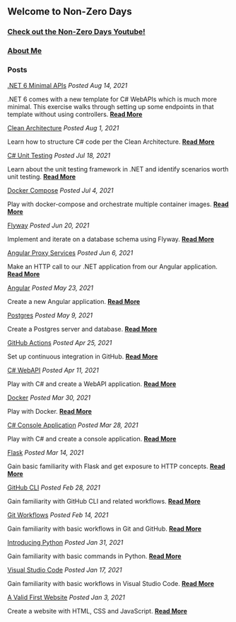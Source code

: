 ## Welcome to Non-Zero Days

### [Check out the Non-Zero Days Youtube!](https://www.youtube.com/channel/UCT0hVofKq8CM8k8QBiUmpOw)

### [About Me](about.md)

### Posts


[.NET 6 Minimal APIs](net-6-minimal-api.md)
*Posted Aug 14, 2021*

.NET 6 comes with a new template for C# WebAPIs which is much more minimal. This exercise walks through setting up some endpoints in that template without using controllers. **[Read More](net-6-minimal-api.md)**
<br/>

[Clean Architecture](clean-architecture.md)
*Posted Aug 1, 2021*

Learn how to structure C# code per the Clean Architecture.
**[Read More](clean-architecture.md)**
<br/>


[C# Unit Testing](csharp-unit-tests.md)
*Posted Jul 18, 2021*

Learn about the unit testing framework in .NET and identify scenarios worth unit testing.
**[Read More](csharp-unit-tests.md)**
<br/>


[Docker Compose](docker-compose.md)
*Posted Jul 4, 2021*

Play with docker-compose and orchestrate multiple container images.
**[Read More](docker-compose.md)**
<br/>


[Flyway](flyway.md)
*Posted Jun 20, 2021*

Implement and iterate on a database schema using Flyway.
**[Read More](flyway.md)**
<br/>


[Angular Proxy Services](angular-proxy-services.md)
*Posted Jun 6, 2021*

Make an HTTP call to our .NET application from our Angular application.
**[Read More](angular-proxy-services.md)**
<br/>


[Angular](./angular.md)
*Posted May 23, 2021*

Create a new Angular application.
**[Read More](angular.md)**
<br/>


[Postgres](postgres.md)
*Posted May 9, 2021*

Create a Postgres server and database.
**[Read More](postgres.md)**
<br/>


[GitHub Actions](github-actions.md)
*Posted Apr 25, 2021*

Set up continuous integration in GitHub.
**[Read More](github-actions.md)**
<br/>


[C# WebAPI](dotnet-csharp-webapi.md)
*Posted Apr 11, 2021*

Play with C# and create a WebAPI application.
**[Read More](dotnet-csharp-webapi.md)**
<br/>


[Docker](docker.md)
*Posted Mar 30, 2021*

Play with Docker.
**[Read More](docker.md)**
<br/>


[C# Console Application](csharp-console.md)
*Posted Mar 28, 2021*

Play with C# and create a console application.
**[Read More](csharp-console.md)**
<br/>


[Flask](basic-flask.md)
*Posted Mar 14, 2021*

Gain basic familiarity with Flask and get exposure to HTTP concepts.
**[Read More](basic-flask.md)**
<br/>


[GitHub CLI](github-cli.md)
*Posted Feb 28, 2021*

Gain familiarity with GitHub CLI and related workflows.
**[Read More](github-cli.md)**
<br/>


[Git Workflows](git-workflows.md)
*Posted Feb 14, 2021*

Gain familiarity with basic workflows in Git and GitHub.
**[Read More](git-workflows.md)**
<br/>


[Introducing Python](basic-python.md)
*Posted Jan 31, 2021*

Gain familiarity with basic commands in Python.
**[Read More](basic-python.md)**
<br/>


[Visual Studio Code](vs-code.md)
*Posted Jan 17, 2021*

Gain familiarity with basic workflows in Visual Studio Code.
**[Read More](vs-code.md)**
<br/>


[A Valid First Website](valid-first-website.md)
*Posted Jan 3, 2021*

Create a website with HTML, CSS and JavaScript.
**[Read More](valid-first-website.md)**
<br/>
